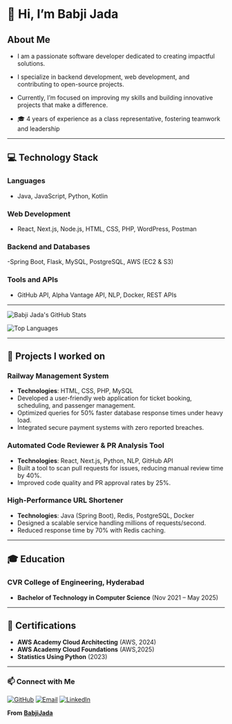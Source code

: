 # 👋 Hi, I’m Babji Jada

## About Me

- I am a passionate software developer dedicated to creating impactful solutions.

- I specialize in backend development, web development, and contributing to open-source projects.

- Currently, I’m focused on improving my skills and building innovative projects that make a difference.

- 🎓 4 years of experience as a class representative, fostering teamwork and leadership


---

## 💻 Technology Stack

### Languages 


-  Java, JavaScript, Python, Kotlin 

### Web Development                                                                                    
- React, Next.js, Node.js, HTML, CSS, PHP, WordPress, Postman

### Backend and Databases

-Spring Boot, Flask, MySQL, PostgreSQL, AWS (EC2 & S3)

### Tools and APIs

- GitHub API, Alpha Vantage API, NLP, Docker, REST APIs

---
![Babji Jada's GitHub Stats](https://github-readme-stats.vercel.app/api?username=BabjiJada&show_icons=true&theme=radical)

![Top Languages](https://github-readme-stats.vercel.app/api/top-langs/?username=BabjiJada&layout=compact&theme=radical)


---

## 🚉 Projects I worked on

### Railway Management System

- **Technologies**: HTML, CSS, PHP, MySQL
- Developed a user-friendly web application for ticket booking, scheduling, and passenger management.
- Optimized queries for 50% faster database response times under heavy load.
- Integrated secure payment systems with zero reported breaches.

### Automated Code Reviewer & PR Analysis Tool

- **Technologies**: React, Next.js, Python, NLP, GitHub API
- Built a tool to scan pull requests for issues, reducing manual review time by 40%.
- Improved code quality and PR approval rates by 25%.

### High-Performance URL Shortener

- **Technologies**: Java (Spring Boot), Redis, PostgreSQL, Docker
- Designed a scalable service handling millions of requests/second.
- Reduced response time by 70% with Redis caching.

---

## 🎓 Education

### CVR College of Engineering, Hyderabad

- **Bachelor of Technology in Computer Science** (Nov 2021 – May 2025)

---

## 📜 Certifications

- **AWS Academy Cloud Architecting** (AWS, 2024)
- **AWS Academy Cloud Foundations** (AWS,2025)
- **Statistics Using Python** (2023)

---

### 📫 Connect with Me  

[![GitHub](https://img.shields.io/badge/GitHub-333?style=for-the-badge&logo=github)](https://github.com/BabjiJada)    [![Email](https://img.shields.io/badge/Email-D14836?style=for-the-badge&logo=gmail&logoColor=white)](mailto:jadababji09@gmail.com)    [![LinkedIn](https://img.shields.io/badge/LinkedIn-0077B5?style=for-the-badge&logo=linkedin)](https://www.linkedin.com/in/babji-jada)  

**From** [**BabjiJada**](https://github.com/BabjiJada)

